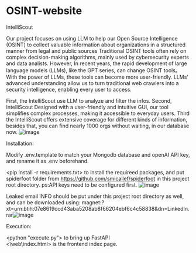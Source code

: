 # OSINT-website
IntelliScout

Our project focuses on using LLM to help our Open Source Intelligence (OSINT) to collect valuable information about organizations in a structured manner from legal and public sources
Traditional OSINT tools  often rely on complex decision-making algorithms, mainly used by cybersecurity experts and data analists. 
However, In recent years, the rapid development of large language models (LLMs), like the GPT series, can change OSINT tools。 With the power of LLMs, these tools can become more user-friendly. LLMs' advanced understanding allow us to turn traditional web crawlers into a security intelligence, enabling every user to access.


First, the IntelliScout use LLM to analyze and filter the infos.
Second, IntelliScout Designed with a user-friendly and intuitive GUI, our tool simplifies complex processes, making it accessible to everyday users.
Third the IntelliScout offers extensive coverage for different kinds of information, besides that,  you can find nearly 1000 orgs without waiting, in our database now.
![image](https://github.com/user-attachments/assets/9f327524-5efe-4cfc-aee0-c5c52d4c3df2)

Installation:

Modify .env.template to match your Mongodb database and openAI API key, and rename it as .env beforehand.

<pip install -r requirements.txt> to install the requireed packages, and put spiderfoot folder from https://github.com/smicallef/spiderfoot in this project root directory. ps:API keys need to be configured first.
![image](https://github.com/user-attachments/assets/c6445bff-4c06-45bc-9290-6f3b7c072e85)

Leaked email INFO should be put under this project root directory as well, and can be downloaded using: magnet:?xt=urn:btih:07e8619ccd43aba5208ab8f66204ebf6c4c58838&dn=LinkedIn.rar​
![image](https://github.com/user-attachments/assets/45fb5fac-5b84-4358-a2e6-6d8342873410)



Execution:

<python "execute.py"> to bring up FastAPI       
<\web\index.html> is the frontend index page.
